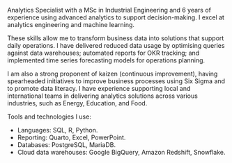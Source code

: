 Analytics Specialist with a MSc in Industrial Engineering and 6 years of experience using advanced analytics to support decision-making. I excel at analytics engineering and machine learning.

These skills allow me to transform business data into solutions that support daily operations. I have delivered reduced data usage by optimising queries against data warehouses; automated reports for OKR tracking; and implemented time series forecasting models for operations planning. 

I am also a strong proponent of kaizen (continuous improvement), having spearheaded initiatives to improve business processes using Six Sigma and to promote data literacy. I have experience supporting local and international teams in delivering analytics solutions across various industries, such as Energy, Education, and Food.

Tools and technologies I use:
- Languages: SQL, R, Python.
- Reporting: Quarto, Excel, PowerPoint.
- Databases: PostgreSQL, MariaDB.
- Cloud data warehouses: Google BigQuery, Amazon Redshift, Snowflake.
